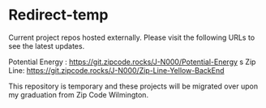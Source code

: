 # Redirect-temp

Current project repos hosted externally.
Please visit the following URLs to see the latest updates.

Potential Energy : https://git.zipcode.rocks/J-N000/Potential-Energy
 s
Zip Line: https://git.zipcode.rocks/J-N000/Zip-Line-Yellow-BackEnd

This repository is temporary and these projects will be migrated over upon my graduation from Zip Code Wilmington.
